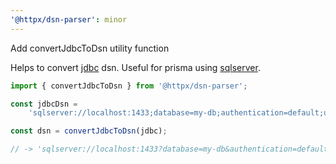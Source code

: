 ```yaml
---
'@httpx/dsn-parser': minor
---
```


Add convertJdbcToDsn utility function

Helps to convert [jdbc](https://learn.microsoft.com/en-us/sql/connect/jdbc/building-the-connection-url?view=sql-server-ver15) dsn.
Useful for prisma using [sqlserver](https://www.prisma.io/docs/concepts/database-connectors/sql-server#connection-details).

```typescript
import { convertJdbcToDsn } from '@httpx/dsn-parser';

const jdbcDsn =
    'sqlserver://localhost:1433;database=my-db;authentication=default;user=sa;password=pass03$;encrypt=true;trustServerCertificate=true';

const dsn = convertJdbcToDsn(jdbc);

// -> 'sqlserver://localhost:1433?database=my-db&authentication=default&user=sa&password=pass03$&encrypt=true&trustServerCertificate=true'
```
